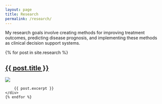 ```yaml
---
layout: page
title: Research
permalink: /research/
---
```


<p class="message">
My research goals involve creating methods for improving treatment outcomes, predicting disease prognosis, and implementing these methods as clinical decision support systems.
</p> 

<div class="posts">
	{% for post in site.research %}
	<div class="post">
		<h2 class="post-title">
			<a href="{{ post.url }}">
				{{ post.title }}
			</a>
		</h2>
		<a href="{{ post.url }}">
			<img src="{{ post.thumbnail }}"></img>
		</a>

		{{ post.excerpt }}
	</div>
	{% endfor %}
</div>





